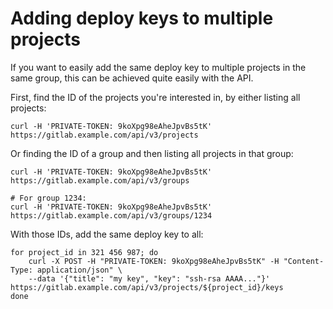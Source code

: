 # Adding deploy keys to multiple projects

If you want to easily add the same deploy key to multiple projects in the same
group, this can be achieved quite easily with the API.

First, find the ID of the projects you're interested in, by either listing all
projects:

```
curl -H 'PRIVATE-TOKEN: 9koXpg98eAheJpvBs5tK' https://gitlab.example.com/api/v3/projects
```

Or finding the ID of a group and then listing all projects in that group:

```
curl -H 'PRIVATE-TOKEN: 9koXpg98eAheJpvBs5tK' https://gitlab.example.com/api/v3/groups

# For group 1234:
curl -H 'PRIVATE-TOKEN: 9koXpg98eAheJpvBs5tK' https://gitlab.example.com/api/v3/groups/1234
```

With those IDs, add the same deploy key to all:

```
for project_id in 321 456 987; do
    curl -X POST -H "PRIVATE-TOKEN: 9koXpg98eAheJpvBs5tK" -H "Content-Type: application/json" \
    --data '{"title": "my key", "key": "ssh-rsa AAAA..."}' https://gitlab.example.com/api/v3/projects/${project_id}/keys
done
```
